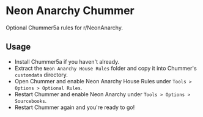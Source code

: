# Neon Anarchy Chummer
Optional Chummer5a rules for r/NeonAnarchy.

## Usage
- Install Chummer5a if you haven't already.
- Extract the `Neon Anarchy House Rules` folder and copy it into Chummer's `customdata` directory.
- Open Chummer and enable Neon Anarchy House Rules under `Tools > Options > Optional Rules`.
- Restart Chummer and enable Neon Anarchy under `Tools > Options > Sourcebooks`.
- Restart Chummer again and you're ready to go!
